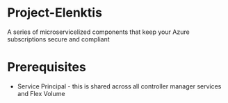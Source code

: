 # Project-Elenktis
A series of microservicelized components that keep your Azure subscriptions secure and compliant

# Prerequisites

* Service Principal - this is shared across all controller manager services and Flex Volume
